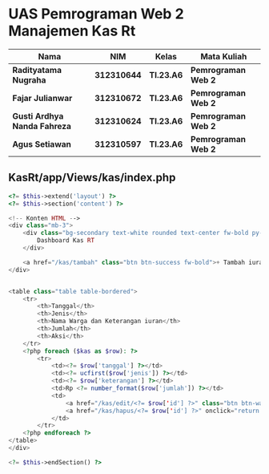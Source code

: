 # UAS Pemrograman Web 2 Manajemen Kas Rt

|Nama|NIM|Kelas|Mata Kuliah|
|----|---|-----|------|
|**Radityatama Nugraha**|**312310644**|**TI.23.A6**|**Pemrograman Web 2**|
|**Fajar Julianwar**|**312310672**|**TI.23.A6**|**Pemrograman Web 2**|
|**Gusti Ardhya Nanda Fahreza**|**312310624**|**TI.23.A6**|**Pemrograman Web 2**|
|**Agus Setiawan**|**312310597**|**TI.23.A6**|**Pemrograman Web 2**|

## KasRt/app/Views/kas/index.php
```php
<?= $this->extend('layout') ?>
<?= $this->section('content') ?>

<!-- Konten HTML -->
<div class="mb-3">
    <div class="bg-secondary text-white rounded text-center fw-bold py-2 px-4 mb-3 fs-3" style="width: 100%;">
        Dashboard Kas RT
    </div>

    <a href="/kas/tambah" class="btn btn-success fw-bold">+ Tambah iuran</a>
</div>


<table class="table table-bordered">
    <tr>
        <th>Tanggal</th>
        <th>Jenis</th>
        <th>Nama Warga dan Keterangan iuran</th>
        <th>Jumlah</th>
        <th>Aksi</th>
    </tr>
    <?php foreach ($kas as $row): ?>
        <tr>
            <td><?= $row['tanggal'] ?></td>
            <td><?= ucfirst($row['jenis']) ?></td>
            <td><?= $row['keterangan'] ?></td>
            <td>Rp <?= number_format($row['jumlah']) ?></td>
            <td>
                <a href="/kas/edit/<?= $row['id'] ?>" class="btn btn-warning btn-sm fw-bold">Edit</a>
                <a href="/kas/hapus/<?= $row['id'] ?>" onclick="return confirm('Yakin?')" class="btn btn-danger btn-sm fw-bold">Hapus</a>
            </td>
        </tr>
    <?php endforeach ?>
</table>
</div>

<?= $this->endSection() ?>
```


























